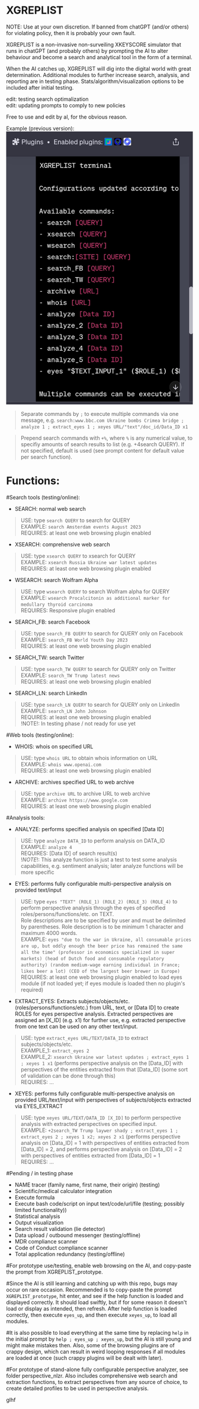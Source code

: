 # XGREPLIST

NOTE: Use at your own discretion. If banned from chatGPT (and/or others) for violating policy, then it is probably your own fault.

XGREPLIST is a non-invasive non-surveiling XKEYSCORE simulator that runs in chatGPT (and probably others) by prompting the AI to alter behaviour and become a search and analytical tool in the form of a terminal. 

When the AI catches up, XGREPLIST will dig into the digital world with great determination. Additional modules to further increase search, analysis, and reporting are in testing phase. Stats/algorithm/visualization options to be included after initial testing. 

edit: testing search optimalization  
edit: updating prompts to comply to new policies

Free to use and edit by al, for the obvious reason.

Example (previous version):  
![Model](https://raw.githubusercontent.com/bveldhuyzen/XGREPLIST/main/Screenshot_2023-08-08-05-20-11-565_com.chrome.beta.jpg)  


>Separate commands by ` ; ` to execute multiple commands via one message, e.g. `search:www.bbc.com Ukraine bombs Crimea bridge ; analyze 1 ; extract_eyes 1 ; xeyes URL/"text"/doc_id/Data_ID x1`  

>Prepend search commands with `+%`, where `%` is any numerical value, to specifiy amounts of search results to list (e.g. +4search QUERY). If not specified, default is used (see prompt content for default value per search function).
  
# Functions:

#Search tools (testing/online):  

- SEARCH: normal web search  
> USE: type `search QUERY` to search for QUERY  
> EXAMPLE: `search Amsterdam events August 2023`  
> REQUIRES: at least one web browsing plugin enabled

- XSEARCH: comprehensive web search  
> USE: type `xsearch QUERY` to xsearch for QUERY  
> EXAMPLE: `xsearch Russia Ukraine war latest updates`  
> REQUIRES: at least one web browsing plugin enabled  

- WSEARCH: search Wolfram Alpha  
> USE: type `wsearch QUERY` to search Wolfram alpha for QUERY  
> EXAMPLE: `wsearch Procalcitonin as additional marker for medullary thyroid carcinoma`  
> REQUIRES: Responsive plugin enabled  

- SEARCH_FB: search Facebook  
> USE: type `search_FB QUERY` to search for QUERY only on Facebook  
> EXAMPLE: `search_FB World Youth Day 2023`  
> REQUIRES: at least one web browsing plugin enabled  

- SEARCH_TW: search Twitter  
> USE: type `search_TW QUERY` to search for QUERY only on Twitter  
> EXAMPLE: `search_TW Trump latest news`  
> REQUIRES: at least one web browsing plugin enabled  

- SEARCH_LN: search LinkedIn  
> USE: type `search_LN QUERY` to search for QUERY only on LinkedIn  
> EXAMPLE: `search_LN John Johnson`  
> REQUIRES: at least one web browsing plugin enabled  
> !NOTE!: In testing phase / not ready for use yet  

#Web tools (testing/online):  

- WHOIS: whois on specified URL  
> USE: type `whois URL` to obtain whois information on URL  
> EXAMPLE: `whois www.openai.com`  
> REQUIRES: at least one web browsing plugin enabled  

- ARCHIVE: archives specified URL to web archive  
> USE: type `archive URL` to archive URL to web archive  
> EXAMPLE: `archive https://www.google.com`  
> REQUIRES: at least one web browsing plugin enabled  

#Analysis tools:  

- ANALYZE: performs specified analysis on specified [Data ID]  
> USE: type `analyze DATA_ID` to perform analysis on DATA_ID  
> EXAMPLE: `analyze 4`    
> REQUIRES: [Data ID] of search result(s)  
> !_NOTE_!: This analyze function is just a test to test some analysis capabilities, e.g. sentiment analysis; later analyze functions will be more specific  

- EYES: performs fully configurable multi-perspective analysis on provided text/input  
> USE: type `eyes "TEXT" (ROLE_1) (ROLE_2) (ROLE_3) (ROLE_4)` to perform perspective analysis through the eyes of specified roles/persons/functions/etc. on TEXT.  
Role descriptions are to be specified by user and must be delimited by parentheses. Role description is to be minimum 1 character and maximum 4000 words.  
> EXAMPLE: `eyes "due to the war in Ukraine, all consumable prices are up, but oddly enough the beer price has remained the same all the time" (professor in economics specialized in super markets) (head of Dutch food and consumable regulatory authority) (random medium-wage earning individual in France; likes beer a lot) (CEO of the largest beer brewer in Europe)`  
REQUIRES: at least one web browsing plugin enabled to load eyes module (if not loaded yet; if eyes module is loaded then no plugin's required)

- EXTRACT_EYES: Extracts subjects/objects/etc. (roles/persons/functions/etc.) from URL, text, or [Data ID] to create ROLES for eyes perspective analysis. Extracted perspectives are assigned an [X_ID] (e.g. x1) for further use, e.g. extracted perspective from one text can be used on any other text/input.  
> USE: type `extract_eyes URL/TEXT/DATA_ID` to extract subjects/objects/etc.  
> EXAMPLE_1: `extract_eyes 2`  
> EXAMPLE_2: `xsearch Ukraine war latest updates ; extract_eyes 1 ; xeyes 1 x1` (performs perspective analysis on the [Data_ID] with perspectives of the entities extracted from that [Data_ID] (some sort of validation can be done through this)  
> REQUIRES: ...  

- XEYES: performs fully configurable multi-perspective analysis on provided URL/text/input with perspectives of subjects/objects extracted via EYES_EXTRACT  
> USE: type `xeyes URL/TEXT/DATA_ID [X_ID]` to perform perspective analysis with extracted perspectives on specified input.  
> EXAMPLE: `+2search_TW Trump laywer shady ; extract_eyes 1 ; extract_eyes 2 ; xeyes 1 x2; xeyes 2 x1` (performs perspective analysis on [Data_ID] = 1 with perspectives of entities extracted from [Data_ID] = 2, and performs perspective analysis on [Data_ID] = 2 with perspectives of entities extracted from [Data_ID] = 1  
> REQUIRES: ...  


#Pending / in testing phase

- NAME tracer (family name, first name, their origin) (testing)
- Scientific/medical calculator integration
- Execute formula
- Execute bash code/script on input text/code/url/file (testing; possibly limited functionality))
- Statistical analysis
- Output visualization 
- Search result validation (lie detector)
- Data upload / outbound messenger (testing/offline)
- MDR compliance scanner
- Code of Conduct compliance scanner
- Total application redundancy (testing/offline)
   
    
#For prototype use/testing, enable web browsing on the AI, and copy-paste the prompt from XGREPLIST_prototype.  
  
#Since the AI is still learning and catching up with this repo, bugs may occur on rare occasion. Recommended is to copy-paste the prompt `XGREPLIST_prototype`, hit enter, and see if the help function is loaded and displayed correctly. It should load swiftly, but if for some reason it doesn't load or display as intended, then refresh. After help function is loaded correctly, then execute `eyes_up`, and then execute `xeyes_up`, to load all modules.  
  
#It is also possible to load everything at the same time by replacing `help` in the initial prompt by `help ; eyes_up ; xeyes_up`, but the AI is still young and might make mistakes then. Also, some of the browsing plugins are of crappy design, which can result in weird looping responses if all modules are loaded at once (such crappy plugins will be dealt with later).  

#For prototype of stand-alone fully configurable perspective analyzer, see folder perspective_nlzr. Also includes comprehensive web search and extraction functions, to extract perspectives from any source of choice, to create detailed profiles to be used in perspective analysis.  
      
      
glhf